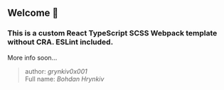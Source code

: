 ## Welcome 👋

### This is a custom React TypeScript SCSS Webpack template without CRA. ESLint included.

More info soon...

> author: _grynkiv0x001_  
> Full name: _Bohdan Hrynkiv_
